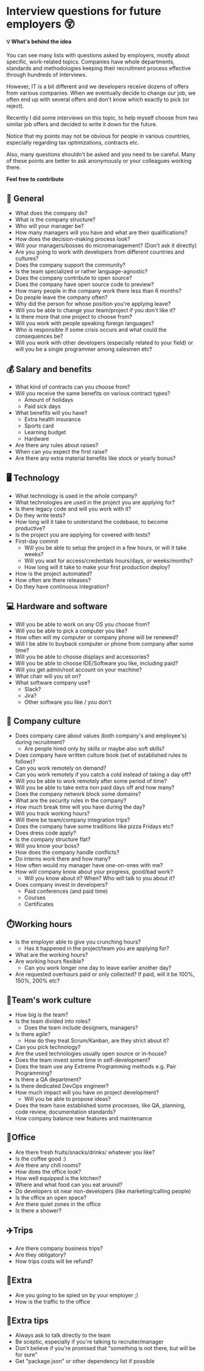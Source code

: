 # Interview questions for future employers 😲

#### 💡 What's behind the idea 

You can see many lists with questions asked by employers, mostly about specific,
work-related topics. Companies have whole departments, standards and methodologies 
keeping their recruitment process effective through hundreds of interviews.

However, IT is a bit different and we developers receive dozens of offers from various companies.
When we eventually decide to change our job, we often end up with several offers and don't know which exactly to pick (or reject).

Recently I did some interviews on this topic, to help myself choose from two similar job offers
and decided to write it down for the future.

Notice that my points may not be obvious for people in various countries, especially regarding tax optimizations, contracts etc.

Also, many questions shouldn't be asked and you need to be careful. Many of these points are better to ask anonymously or your colleagues
working there.

**Feel free to contribute**

## 🚀 General
- What does the company do?
- What is the company structure?
- Who will your manager be?
- How many managers will you have and what are their qualifications?
- How does the decision-making process look?
- Will your managers/bosses do micromanagement? (Don't ask it directly)
- Are you going to work with developers from different countries and cultures?
- Does the company support the community?
- Is the team specialized or rather language-agnostic?
- Does the company contribute to open source?
- Does the company have open source code to preview?
- How many people in the company work there less than 6 months?
- Do people leave the company often?
- Why did the person for whose position you're applying leave?
- Will you be able to change your team/project if you don't like it?
- Is there more that one project to choose from?
- Will you work with people speaking foreign languages?
- Who is responsible if some crisis occurs and what could the consequences be?
- Will you work with other developers (especially related to your field) or will you be a single
programmer among salesmen etc?

## 💰 Salary and benefits
- What kind of contracts can you choose from?
- Will you receive the same benefits on various contract types?
  - Amount of holidays
  - Paid sick days
- What benefits will you have?
  - Extra health insurance
  - Sports card
  - Learning budget
  - Hardware
- Are there any rules about raises?
- When can you expect the first raise?
- Are there any extra material benefits like stock or yearly bonus?

## 🖥️ Technology
- What technology is used in the whole company?
- What technologies are used in the project you are applying for?
- Is there legacy code and will you work with it?
- Do they write tests?
- How long will it take to understand the codebase, to become productive?
- Is the project you are applying for covered with tests?
- First-day commit
  - Will you be able to setup the project in a few hours, or will it take weeks?
  - Will you wait for access/credentials hours/days, or weeks/months? 
  - How long will it take to make your first production deploy?
- How is the project automated? 
- How often are there releases?
- Do they have continuous integration?

## 💻 Hardware and software
- Will you be able to work on any OS you choose from?
- Will you be able to pick a computer you like?
- How often will my computer or company phone will be renewed?
- Will I be able to buyback computer or phone from company after some time?
- Will you be able to choose displays and accessories?
- Will you be able to choose IDE/Software you like, including paid?
- Will you get admin/root account on your machine?
- What chair will you sit on?
- What software company use?
  - Slack?
  - Jira?
  - Other software you like / you don't

## 🙇 Company culture
- Does company care about values (both company's and employee's) during recruitment?
  - Are people hired only by skills or maybe also soft skills?
- Does company have written culture book (set of established rules to follow)?
- Can you work remotely on demand?
- Can you work remotely if you catch a cold instead of taking a day off?
- Will you be able to work remotely after some period of time?
- Will you be able to take extra non paid days off and how many?
- Does the company network block some domains?
- What are the security rules in the company?
- How much break time will you have during the day?
- Will you track working hours?
- Will there be team/company integration trips? 
- Does the company have some traditions like pizza Fridays etc?
- Does dress code apply?
- Is the company structure flat?
- Will you know your boss?
- How does the company handle conflicts?
- Do interns work there and how many?
- How often would my manager have one-on-ones with me?
- How will company know about your progress, good/bad work?
  - Will you know about it? When? Who will talk to you about it?
- Does company invest in developers?
  - Paid conferences (and paid time)
  - Courses
  - Certificates

##  ⏱️Working hours
- Is the employer able to give you crunching hours?
  - Has it happened in the project/team you are applying for?
- What are the working hours?
- Are working hours flexible?
  - Can you work longer one day to leave earlier another day?
- Are requested overhours paid or only collected? If paid, will it be 100%, 150%, 200% etc?
  
##  🤼Team's work culture
- How big is the team?
- Is the team divided into roles?
  - Does the team include designers, managers?
- Is there agile?
  - How do they treat Scrum/Kanban, are they strict about it?
- Can you pick technology?
- Are the used technologies usually open source or in-house?
- Does the team invest some time in self-development?
- Does the team use any Extreme Programming methods e.g. Pair Programming?  
- Is there a QA department?
- Is there dedicated DevOps engineer?
- How much impact will you have on project development?
  - Will you be able to propose ideas?
- Does the team have established some processes, like QA, planning, code review, documentation standards?
- How company balance new features and maintenance
  
##  🏢Office
- Are there fresh fruits/snacks/drinks/ whatever you like?
- Is the coffee good :)
- Are there any chill rooms?
- How does the office look?
- How well equipped is the kitchen?
- Where and what food can you eat around?
- Do developers sit near non-developers (like marketing/calling people)
- Is the office an open space?
- Are there quiet zones in the office
- Is there a shower?

##  ✈️Trips
- Are there company business trips?
- Are they obligatory?
- How trips costs will be refund?

##  🍻Extra
- Are you going to be spied on by your employer ;)
- How is the traffic to the office

##  🤞Extra tips
- Always ask to talk directly to the team
- Be sceptic, especially if you're talking to recruiter/manager
- Don't believe if you're promised that "something is not there, but will be for sure"
- Get "package.json" or other dependency list if possible
